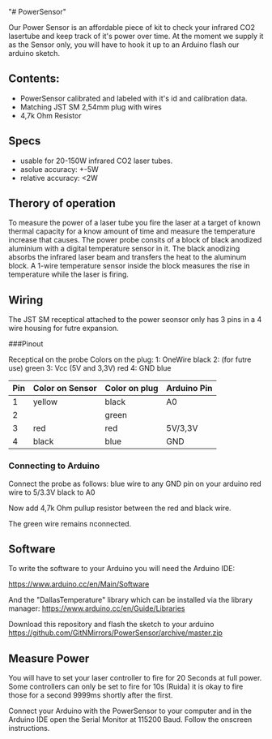 "# PowerSensor" 

Our Power Sensor is an affordable piece of kit to check your infrared CO2 lasertube and keep track of it's power over time. 
At the moment we supply it as the Sensor only, you will have to hook it up to an Arduino flash our arduino sketch. 

## Contents:

- PowerSensor calibrated and labeled with it's id and calibration data. 
- Matching  JST SM 2,54mm plug with wires
- 4,7k Ohm Resistor 

## Specs

- usable for 20-150W infrared CO2 laser tubes.
- asolue accuracy: +-5W
- relative accuracy: <2W

## Therory of operation

To measure the power of a laser tube you fire the laser at a target of 
known thermal capacity for a know amount of time and measure the temperature increase that causes.
The power probe consits of a block of black anodized aluminium with a digital temperature sensor in it. 
The black anodizing absorbs the infrared laser beam and transfers the heat to the aluminum block. 
A 1-wire temperature sensor inside the block measures the rise in temperature while the laser is firing. 


## Wiring 

The JST SM receptical attached to the power seonsor only has 3 pins in a 4 wire housing for futre expansion. 

###Pinout 

Receptical on the probe   Colors on the plug:
1: OneWire		black
2: (for futre use)		green
3: Vcc (5V and 3,3V)		red
4: GND		blue


| Pin | Color on Sensor | Color on plug | Arduino Pin |
|-----|-----------------|---------------|-------------|
| 1   | yellow          | black         | A0          |
| 2   |                 | green         |             |
| 3   | red             | red           | 5V/3,3V     |
| 4   | black           | blue          | GND         |

### Connecting to Arduino

Connect the probe as follows:
blue wire to any GND pin on your arduino
red wire to 5/3.3V
black to A0 

Now add 4,7k Ohm pullup resistor between the red and black wire. 

The green wire remains nconnected. 

## Software 

To write the software to your Arduino you will need the Arduino IDE:

https://www.arduino.cc/en/Main/Software

And the "DallasTemperature" library which can be installed via the library manager:
https://www.arduino.cc/en/Guide/Libraries

Download this repository and flash the sketch to your arduino
https://github.com/GitNMirrors/PowerSensor/archive/master.zip


## Measure Power

You will have to set your laser controller to fire for 20 Seconds at full power. 
Some controllers can only be set to fire for 10s (Ruida) it is okay to fire those for a second 9999ms shortly after the first. 

Connect your Arduino with the PowerSensor to your computer and in the Arduino IDE open the Serial Monitor at 115200 Baud.
Follow the onscreen instructions.









